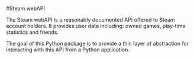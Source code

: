 #Steam webAPI

The Steam webAPI is a reasonably documented API offered to Steam account holders. It provides user data including: owned games, play-time statistics and friends.

The goal of this Python package is to provide a thin layer of abstraction for interacting with this API from a Python application.

